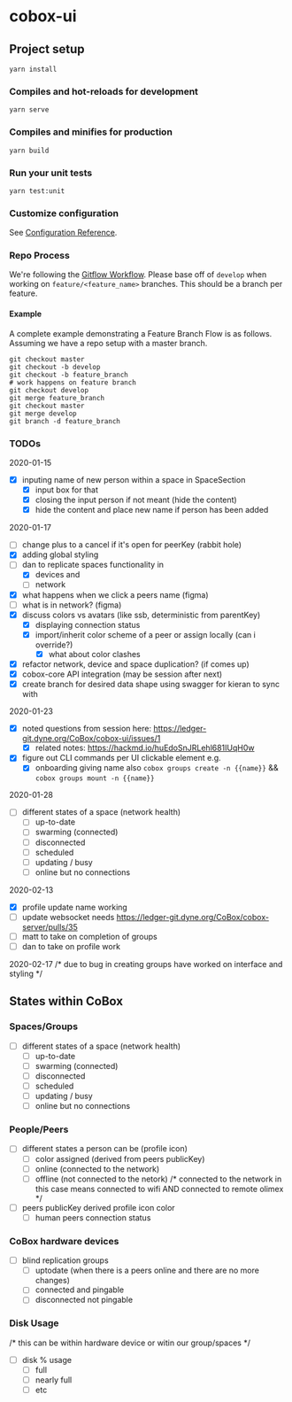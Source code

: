 # cobox-ui

## Project setup
```
yarn install
```

### Compiles and hot-reloads for development
```
yarn serve
```

### Compiles and minifies for production
```
yarn build
```

### Run your unit tests
```
yarn test:unit
```

### Customize configuration
See [Configuration Reference](https://cli.vuejs.org/config/).

### Repo Process
We're following the [Gitflow Workflow](https://www.atlassian.com/git/tutorials/comparing-workflows/gitflow-workflow). Please base off of `develop` when working on `feature/<feature_name>` branches. This should be a branch per feature.

#### Example
A complete example demonstrating a Feature Branch Flow is as follows. Assuming we have a repo setup with a master branch.
```
git checkout master
git checkout -b develop
git checkout -b feature_branch
# work happens on feature branch
git checkout develop
git merge feature_branch
git checkout master
git merge develop
git branch -d feature_branch
```

### TODOs

2020-01-15
* [x] inputing name of new person within a space in SpaceSection
  * [x] input box for that
  * [x] closing the input person if not meant (hide the content)
  * [x] hide the content and place new name if person has been added 

2020-01-17
* [ ] change plus to a cancel if it's open for peerKey (rabbit hole)
* [x] adding global styling
* [ ] dan to replicate spaces functionality in 
  * [x] devices and 
  * [ ] network
* [x] what happens when we click a peers name (figma)
* [ ] what is in network? (figma)
* [x] discuss colors vs avatars (like ssb, deterministic from parentKey)
  * [x] displaying connection status
  * [x] import/inherit color scheme of a peer or assign locally (can i override?)
    * [x] what about color clashes
* [x] refactor network, device and space duplication? (if comes up)
* [x] cobox-core API integration (may be session after next)
* [x] create branch for desired data shape using swagger for kieran to sync with

2020-01-23
* [x] noted questions from session here: https://ledger-git.dyne.org/CoBox/cobox-ui/issues/1
  * [x] related notes: https://hackmd.io/huEdoSnJRLehl681IUqH0w
* [x] figure out CLI commands per UI clickable element e.g.
  * [x] onboarding giving name also `cobox groups create -n {{name}}` && `cobox groups mount -n {{name}}`

2020-01-28
* [ ] different states of a space (network health)
  * [ ] up-to-date
  * [ ] swarming (connected)
  * [ ] disconnected
  * [ ] scheduled
  * [ ] updating / busy
  * [ ] online but no connections

2020-02-13
* [x] profile update name working
* [ ] update websocket needs https://ledger-git.dyne.org/CoBox/cobox-server/pulls/35
* [ ] matt to take on completion of groups
* [ ] dan to take on profile work

2020-02-17
/* due to bug in creating groups have worked on interface and styling  */

## States within CoBox
### Spaces/Groups
* [ ] different states of a space (network health)
  * [ ] up-to-date
  * [ ] swarming (connected)
  * [ ] disconnected
  * [ ] scheduled
  * [ ] updating / busy
  * [ ] online but no connections
### People/Peers
* [ ] different states a person can be (profile icon)
  * [ ] color assigned (derived from peers publicKey)
  * [ ] online (connected to the network)
  * [ ] offline (not connected to the netork)
  /* connected to the network in this case means connected to wifi
  AND connected to remote olimex */
* [ ] peers publicKey derived profile icon color
  * [ ] human peers connection status
### CoBox hardware devices
* [ ] blind replication groups
  * [ ] uptodate (when there is a peers online and there are no more changes)
  * [ ] connected and pingable
  * [ ] disconnected not pingable
### Disk Usage
/* this can be within hardware device or witin our group/spaces  */
* [ ] disk % usage
  * [ ] full
  * [ ] nearly full
  * [ ] etc
